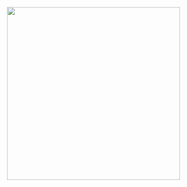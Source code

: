 <p align="center"> 
  <kbd>
<img src="https://discord.dog/1117912133770952935" width="400"></img>
  </kbd>
</p>
